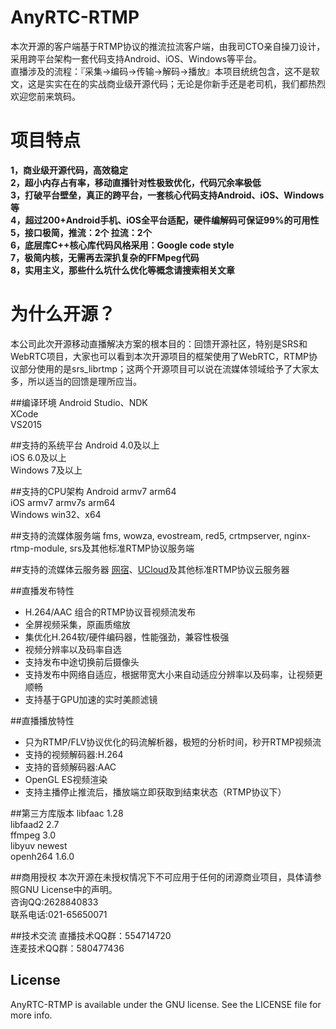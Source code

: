 # AnyRTC-RTMP

本次开源的客户端基于RTMP协议的推流拉流客户端，由我司CTO亲自操刀设计，采用跨平台架构一套代码支持Android、iOS、Windows等平台。</br>
直播涉及的流程：『采集->编码->传输->解码->播放』本项目统统包含，这不是软文，这是实实在在的实战商业级开源代码；无论是你新手还是老司机，我们都热烈欢迎您前来筑码。

# 项目特点
**1，商业级开源代码，高效稳定**</br>
**2，超小内存占有率，移动直播针对性极致优化，代码冗余率极低**</br>
**3，打破平台壁垒，真正的跨平台，一套核心代码支持Android、iOS、Windows等**</br>
**4，超过200+Android手机、iOS全平台适配，硬件编解码可保证99%的可用性**</br>
**5，接口极简，推流：2个   拉流：2个**</br>
**6，底层库C++核心库代码风格采用：Google code style**</br>
**7，极简内核，无需再去深扒复杂的FFMpeg代码**</br>
**8，实用主义，那些什么坑什么优化等概念请搜索相关文章**</br>

# 为什么开源？
本公司此次开源移动直播解决方案的根本目的：回馈开源社区，特别是SRS和WebRTC项目，大家也可以看到本次开源项目的框架使用了WebRTC，RTMP协议部分使用的是srs_librtmp；这两个开源项目可以说在流媒体领域给予了大家太多，所以适当的回馈是理所应当。

##编译环境
Android Studio、NDK</br>
XCode</br>
VS2015</br>

##支持的系统平台
Android 4.0及以上</br>
iOS 6.0及以上</br>
Windows 7及以上</br>

##支持的CPU架构
Android armv7 arm64</br>
iOS armv7 armv7s arm64</br>
Windows win32、x64</br>

##支持的流媒体服务端
fms, wowza, evostream, red5, crtmpserver, nginx-rtmp-module, srs及其他标准RTMP协议服务端

##支持的流媒体云服务器
[网宿](http://www.wangsucloud.com/)、[UCloud](https://www.ucloud.cn/)及其他标准RTMP协议云服务器

##直播发布特性
* H.264/AAC 组合的RTMP协议音视频流发布
* 全屏视频采集，原画质缩放
* 集优化H.264软/硬件编码器，性能强劲，兼容性极强
* 视频分辨率以及码率自选
* 支持发布中途切换前后摄像头
* 支持发布中网络自适应，根据带宽大小来自动适应分辨率以及码率，让视频更顺畅
* 支持基于GPU加速的实时美颜滤镜

##直播播放特性
* 只为RTMP/FLV协议优化的码流解析器，极短的分析时间，秒开RTMP视频流
* 支持的视频解码器:H.264
* 支持的音频解码器:AAC
* OpenGL ES视频渲染
* 支持主播停止推流后，播放端立即获取到结束状态（RTMP协议下）

##第三方库版本
libfaac		1.28</br>
libfaad2	2.7</br>
ffmpeg		3.0</br>
libyuv		newest</br>
openh264	1.6.0</br>

##商用授权
本次开源在未授权情况下不可应用于任何的闭源商业项目，具体请参照GNU License中的声明。</br>
咨询QQ:2628840833 </br>
联系电话:021-65650071</br>

##技术交流
直播技术QQ群：554714720</br>
连麦技术QQ群：580477436</br>

## License
AnyRTC-RTMP is available under the GNU license. See the LICENSE file for more info.

